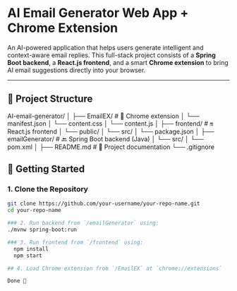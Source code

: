 #  AI Email Generator Web App + Chrome Extension

An AI-powered application that helps users generate intelligent and context-aware email replies. This full-stack project consists of a **Spring Boot backend**, a **React.js frontend**, and a smart **Chrome extension** to bring AI email suggestions directly into your browser.

---

## 📁 Project Structure

AI-email-generator/
│
├── EmailEX/ # 🧩 Chrome extension
│ └── manifest.json
│ └── content.css
│ └── content.js
│
├── frontend/ # 🔛 React.js frontend
│ └── public/
│ └── src/
│ └── package.json
│
├── emailGenerator/ # 🔙 Spring Boot backend (Java)
│ └── src/
│ └── pom.xml
│
├── README.md # 📝 Project documentation
└── .gitignore
## 🚀 Getting Started

### 1. Clone the Repository
```bash
git clone https://github.com/your-username/your-repo-name.git
cd your-repo-name

### 2. Run backend from `/emailGenerator` using:
./mvnw spring-boot:run

### 3. Run frontend from `/frontend` using:
  npm install
  npm start

## 4. Load Chrome extension from `/EmailEX` at `chrome://extensions`

Done 🎉
